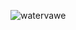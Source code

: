 ![watervawe](https://github.com/mesutasdev/WaterVawe/assets/153518848/f0ad7c30-9bf7-4dff-bc14-f1e03a121c04)
